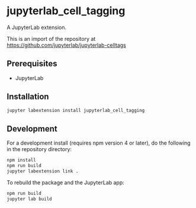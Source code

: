 # jupyterlab_cell_tagging

A JupyterLab extension.

This is an import of the repository at https://github.com/jupyterlab/jupyterlab-celltags


## Prerequisites

* JupyterLab

## Installation

```bash
jupyter labextension install jupyterlab_cell_tagging
```

## Development

For a development install (requires npm version 4 or later), do the following in the repository directory:

```bash
npm install
npm run build
jupyter labextension link .
```

To rebuild the package and the JupyterLab app:

```bash
npm run build
jupyter lab build
```

